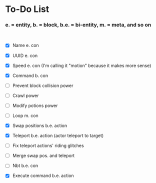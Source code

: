 # To-Do List
### e. = entity, b. = block, b.e. = bi-entity, m. = meta, and so on
<br>

- [x] Name e. con

- [x] UUID e. con

- [x] Speed e. con (I'm calling it "motion" because it makes more sense)

- [x] Command b. con

- [ ] Prevent block collision power

- [ ] Crawl power

- [ ] Modify potions power

- [ ] Loop m. con

- [x] Swap positions b.e. action

- [x] Teleport b.e. action (actor teleport to target)

- [ ] Fix teleport actions' riding glitches

- [ ] Merge swap pos. and teleport

- [ ] Nbt b.e. con 

- [x] Execute command b.e. action
